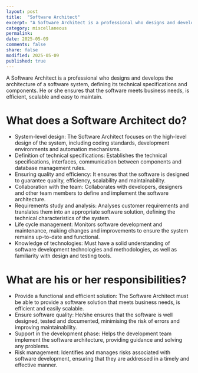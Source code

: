 ```yaml
---
layout: post
title:  "Software Architect"
excerpt: "A Software Architect is a professional who designs and develops the architecture of a software system"
category: miscellaneous
permalink: 
date: 2025-05-09
comments: false
share: false
modified: 2025-05-09
published: true
---
```


A Software Architect is a professional who designs and develops the architecture of a software system, defining its technical specifications and components. He or she ensures that the software meets business needs, is efficient, scalable and easy to maintain.

# What does a Software Architect do?

* System-level design:
The Software Architect focuses on the high-level design of the system, including coding standards, development environments and automation mechanisms. 
* Definition of technical specifications:
Establishes the technical specifications, interfaces, communication between components and database management rules. 
* Ensuring quality and efficiency:
It ensures that the software is designed to guarantee quality, efficiency, scalability and maintainability. 
* Collaboration with the team:
Collaborates with developers, designers and other team members to define and implement the software architecture. 
* Requirements study and analysis:
Analyses customer requirements and translates them into an appropriate software solution, defining the technical characteristics of the system. 
* Life cycle management:
Monitors software development and maintenance, making changes and improvements to ensure the system remains up-to-date and functional. 
* Knowledge of technologies:
Must have a solid understanding of software development technologies and methodologies, as well as familiarity with design and testing tools. 

# What are his or her responsibilities?
* Provide a functional and efficient solution:
The Software Architect must be able to provide a software solution that meets business needs, is efficient and easily scalable. 
* Ensure software quality:
He/she ensures that the software is well designed, tested and documented, minimising the risk of errors and improving maintainability. 
* Support in the development phase:
Helps the development team implement the software architecture, providing guidance and solving any problems. 
* Risk management:
Identifies and manages risks associated with software development, ensuring that they are addressed in a timely and effective manner. 